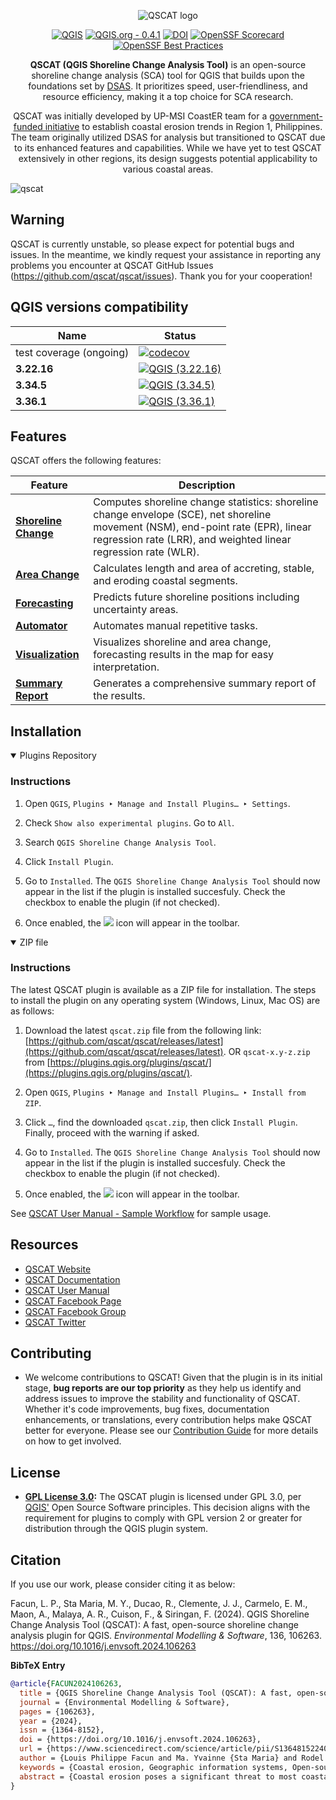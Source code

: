 <div align="center">
   
![QSCAT logo](https://github.com/qscat/qscat/assets/58874676/fefa611f-c4a9-4551-979d-1c3b193d38ea)


[![QGIS](https://img.shields.io/badge/qgis-3.22.16_|_3.34.5_|_3.36.1-green)](https://download.qgis.org/downloads/)
[![QGIS.org - 0.4.1](https://img.shields.io/badge/qgis.org-0.4.1-green.svg)](https://plugins.qgis.org/plugins/qscat)
[![DOI](https://zenodo.org/badge/780723777.svg)](https://zenodo.org/doi/10.5281/zenodo.10938766)
[![OpenSSF Scorecard](https://api.securityscorecards.dev/projects/github.com/qscat/qscat/badge)](https://securityscorecards.dev/viewer/?uri=github.com/qscat/qscat)
[![OpenSSF Best Practices](https://www.bestpractices.dev/projects/8758/badge)](https://www.bestpractices.dev/projects/8758)


**QSCAT (QGIS Shoreline Change Analysis Tool)** is an open-source shoreline change analysis (SCA) tool for QGIS that builds upon the foundations set by [DSAS](https://www.usgs.gov/centers/whcmsc/science/digital-shoreline-analysis-system-dsas). It prioritizes speed, user-friendliness, and resource efficiency, making it a top choice for SCA research.

QSCAT was initially developed by UP-MSI CoastER team for a [government-funded initiative](https://research.mmsu.edu.ph/centers/coaster/) to establish coastal erosion trends in Region 1, Philippines. The team originally utilized DSAS for analysis but transitioned to QSCAT due to its enhanced features and capabilities. While we have yet to test QSCAT extensively in other regions, its design suggests potential applicability to various coastal areas.

</div>

![qscat](https://github.com/qscat/qscat/assets/58874676/df5f0bb2-ce42-4270-bf01-7d4f01d58ae6)

## Warning

QSCAT is currently unstable, so please expect for potential bugs and issues. In the meantime, we kindly request your assistance in reporting any problems you encounter at QSCAT GitHub Issues (https://github.com/qscat/qscat/issues). Thank you for your cooperation!


## QGIS versions compatibility

| Name  | Status |
| - | - |
| test coverage (ongoing) | [![codecov](https://codecov.io/gh/qscat/qscat/graph/badge.svg?token=37X4I6WRSY)](https://codecov.io/gh/qscat/qscat) |
| **3.22.16** | [![QGIS (3.22.16)](https://github.com/qscat/qscat/actions/workflows/ci-3.22.16.yml/badge.svg)](https://github.com/qscat/qscat/actions/workflows/ci-3.22.16.yml) |
| **3.34.5** | [![QGIS (3.34.5)](https://github.com/qscat/qscat/actions/workflows/ci-3.34.5.yml/badge.svg)](https://github.com/qscat/qscat/actions/workflows/ci-3.34.5.yml) |
| **3.36.1**| [![QGIS (3.36.1)](https://github.com/qscat/qscat/actions/workflows/ci-3.36.1.yml/badge.svg)](https://github.com/qscat/qscat/actions/workflows/ci-3.36.1.yml) |

## Features

QSCAT offers the following features:

| Feature | Description |
| - | -- |
| [**Shoreline Change**](https://qscat.github.io/docs/latest/manual/tabs/shoreline_change.html) | Computes shoreline change statistics: shoreline change envelope (SCE), net shoreline movement (NSM), end-point rate (EPR), linear regression rate (LRR), and weighted linear regression rate (WLR). |
| [**Area Change**](https://qscat.github.io/docs/latest/manual/tabs/area_change.html) | Calculates length and area of accreting, stable, and eroding coastal segments. |
| [**Forecasting**](https://qscat.github.io/docs/latest/manual/tabs/forecasting.html) | Predicts future shoreline positions including uncertainty areas. |
| [**Automator**](https://qscat.github.io/docs/latest/manual/tabs/automator.html) | Automates manual repetitive tasks. |
| [**Visualization**](https://qscat.github.io/docs/latest/manual/tabs/visualization.html) | Visualizes shoreline and area change, forecasting results in the map for easy interpretation. |
| [**Summary Report**](https://qscat.github.io/docs/latest/manual/tabs/summary_reports.html) | Generates a comprehensive summary report of the results. |

## Installation

<details open>
<summary>Plugins Repository</summary>

### Instructions

1. Open `QGIS`, `Plugins ‣ Manage and Install Plugins… ‣ Settings`.

2. Check `Show also experimental plugins`. Go to `All`.

3. Search `QGIS Shoreline Change Analysis Tool`.

4. Click `Install Plugin`.

5. Go to `Installed`. The `QGIS Shoreline Change Analysis Tool` should now appear in the list if the plugin is installed succesfuly. Check the checkbox to enable the plugin (if not checked).

6. Once enabled, the ![](/qscat/qscat.png) icon will appear in the toolbar.
   
</details>

<details open>
<summary>ZIP file</summary>

### Instructions

The latest QSCAT plugin is available as a ZIP file for installation. The steps to install the plugin on any operating system (Windows, Linux, Mac OS) are as follows:

1. Download the latest `qscat.zip` file from the following link: [https://github.com/qscat/qscat/releases/latest](https://github.com/qscat/qscat/releases/latest). OR `qscat-x.y-z.zip` from [https://plugins.qgis.org/plugins/qscat/](https://plugins.qgis.org/plugins/qscat/).

2. Open `QGIS`, `Plugins ‣ Manage and Install Plugins… ‣ Install from ZIP`.

3. Click `…`, find the downloaded `qscat.zip`, then click `Install Plugin`. Finally, proceed with the warning if asked.

4. Go to `Installed`. The `QGIS Shoreline Change Analysis Tool` should now appear in the list if the plugin is installed succesfuly. Check the checkbox to enable the plugin (if not checked).

5. Once enabled, the ![](/qscat/qscat.png) icon will appear in the toolbar.

</details>

See [QSCAT User Manual - Sample Workflow](https://qscat.github.io/docs/latest/manual/others/sample_workflow.html) for sample usage.

## Resources
- [QSCAT Website](https://qscat.github.io)
- [QSCAT Documentation](https://qscat.github.io/docs/latest)
- [QSCAT User Manual](https://qscat.github.io/docs/latest/manual)
- [QSCAT Facebook Page](https://web.facebook.com/qscatplugin)
- [QSCAT Facebook Group](https://web.facebook.com/groups/qscat)
- [QSCAT Twitter](https://twitter.com/qscatplugin)
  
## Contributing

- We welcome contributions to QSCAT! Given that the plugin is in its initial stage, **bug reports are our top priority** as they help us identify and address issues to improve the stability and functionality of QSCAT. Whether it's code improvements, bug fixes, documentation enhancements, or translations, every contribution helps make QSCAT better for everyone. Please see our [Contribution Guide](CONTRIBUTING.md) for more details on how to get involved.

## License
- **[GPL License 3.0](LICENSE):** The QSCAT plugin is licensed under GPL 3.0, per [QGIS'](https://blog.qgis.org/2016/05/29/licensing-requirements-for-qgis-plugins/) Open Source Software principles. This decision aligns with the requirement for plugins to comply with GPL version 2 or greater for distribution through the QGIS plugin system.

## Citation

If you use our work, please consider citing it as below:

Facun, L. P., Sta Maria, M. Y., Ducao, R., Clemente, J. J., Carmelo, E. M., Maon, A., Malaya, A. R., Cuison, F., & Siringan, F. (2024). QGIS Shoreline Change Analysis Tool (QSCAT): A fast, open-source shoreline change analysis plugin for QGIS. *Environmental Modelling & Software*, 136, 106263. https://doi.org/10.1016/j.envsoft.2024.106263


**BibTeX Entry**

```bibtex
@article{FACUN2024106263,
  title = {QGIS Shoreline Change Analysis Tool (QSCAT): A fast, open-source shoreline change analysis plugin for QGIS},
  journal = {Environmental Modelling & Software},
  pages = {106263},
  year = {2024},
  issn = {1364-8152},
  doi = {https://doi.org/10.1016/j.envsoft.2024.106263},
  url = {https://www.sciencedirect.com/science/article/pii/S1364815224003244},
  author = {Louis Philippe Facun and Ma. Yvainne {Sta Maria} and Rodel Ducao and Jamela Jirah Clemente and Ellen Mae Carmelo and Angelo Maon and Ara Rivina Malaya and Floribeth Cuison and Fernando Siringan},
  keywords = {Coastal erosion, Geographic information systems, Open-source software, Shoreline change analysis},
  abstract = {Coastal erosion poses a significant threat to most coastal communities. This necessitates a better understanding of coastal erosion dynamics, and thus, shoreline change analysis (SCA) tools would be handy. However, many available tools require commercial softwares and/or a faster computing platform. To address these issues, QGIS’ Shoreline Change Analysis Tool (QSCAT), a new QGIS plugin built with Python, was developed. QSCAT can perform transect-based and area-based analyses. The transect-based algorithm of QSCAT was patterned after the Digital Shoreline Analysis System (DSAS). Whereas, the area-based algorithm is similar to the change polygon method. Running QSCAT and DSAS together demonstrated that QSCAT generated the same results as DSAS but its overall speed is 8 times faster than DSAS. QSCAT can estimate beach area loss and length of eroding shorelines, which can identify erosion hotspots. These features attest to QSCAT’s potential as a more efficient and an equally reliable SCA tool.}
}
